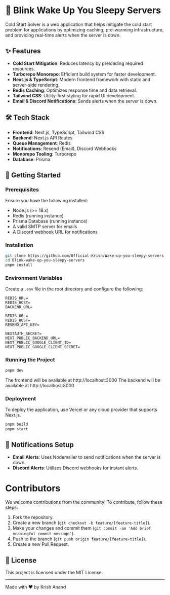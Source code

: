 # 🚀 Blink Wake Up You Sleepy Servers

Cold Start Solver is a web application that helps mitigate the cold start problem for applications by optimizing caching, pre-warming infrastructure, and providing real-time alerts when the server is down.

## ✨ Features
- **Cold Start Mitigation**: Reduces latency by preloading required resources.
- **Turborepo Monorepo**: Efficient build system for faster development.
- **Next.js & TypeScript**: Modern frontend framework with static and server-side rendering.
- **Redis Caching**: Optimizes response time and data retrieval.
- **Tailwind CSS**: Utility-first styling for rapid UI development.
- **Email & Discord Notifications**: Sends alerts when the server is down.

## 🛠️ Tech Stack
- **Frontend**: Next.js, TypeScript, Tailwind CSS
- **Backend**: Next.js API Routes
- **Queue Management**: Redis
- **Notifications**: Resend (Email), Discord Webhooks
- **Monorepo Tooling**: Turborepo
- **Database**: Prisma

## 🚀 Getting Started
### Prerequisites
Ensure you have the following installed:
- Node.js (>= 18.x)
- Redis (running instance)
- Prisma Database (running instance)
- A valid SMTP server for emails
- A Discord webhook URL for notifications

### Installation
```bash
git clone https://github.com/Official-Krish/Wake-up-you-sleepy-servers
cd Blink-wake-up-you-sleepy-servers
pnpm install
```

### Environment Variables
Create a `.env` file in the root directory and configure the following:
```Worker env
REDIS_URL=
REDIS_HOST=
BACKEND_URL=
```

```BACKEND env
REDIS_URL=
REDIS_HOST=
RESEND_API_KEY=
```

```Frontend env
NEXTAUTH_SECRET=
NEXT_PUBLIC_BACKEND_URL=
NEXT_PUBLIC_GOOGLE_CLIENT_ID=
NEXT_PUBLIC_GOOGLE_CLIENT_SECRET=
```

### Running the Project
```bash
pnpm dev
```
The frontend will be available at http://localhost:3000
The backend will be available at http://localhost:8000  

### Deployment
To deploy the application, use Vercel or any cloud provider that supports Next.js.
```bash
pnpm build
pnpm start
```

## 📧 Notifications Setup
- **Email Alerts**: Uses Nodemailer to send notifications when the server is down.
- **Discord Alerts**: Utilizes Discord webhooks for instant alerts.

# Contributors
We welcome contributions from the community! To contribute, follow these steps:

1. Fork the repository.
2. Create a new branch (`git checkout -b feature/[feature-title]`).
3. Make your changes and commit them (`git commit -am 'Add brief meaningful commit message'`).
4. Push to the branch (`git push origin feature/[feature-title]`).
5. Create a new Pull Request.


## 📜 License
This project is licensed under the MIT License.

---
Made with ❤️ by Krish Anand
